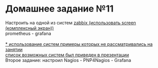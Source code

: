 # Домашнее задание №11

Настроить на одной из систем
[zabbix (использовать screen (комплексный экран))](zabbix.png)
<br>prometheus - grafana
<br><br>[* использование систем примеры которых не рассматривались на занятии
 <br>список возможных систем был приведен в презентации](Nagios-3.png)
<br>
Второе задание: настроил Nagios - PNP4Nagios - Grafana

